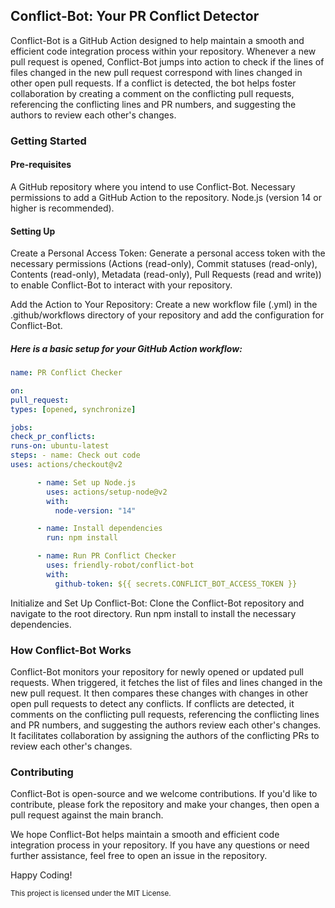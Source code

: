 ## Conflict-Bot: Your PR Conflict Detector

Conflict-Bot is a GitHub Action designed to help maintain a smooth and efficient code integration process within your repository. Whenever a new pull request is opened, Conflict-Bot jumps into action to check if the lines of files changed in the new pull request correspond with lines changed in other open pull requests. If a conflict is detected, the bot helps foster collaboration by creating a comment on the conflicting pull requests, referencing the conflicting lines and PR numbers, and suggesting the authors to review each other's changes.

### Getting Started

#### Pre-requisites

A GitHub repository where you intend to use Conflict-Bot.
Necessary permissions to add a GitHub Action to the repository.
Node.js (version 14 or higher is recommended).

#### Setting Up

Create a Personal Access Token: Generate a personal access token with the necessary permissions (Actions (read-only), Commit statuses (read-only), Contents (read-only), Metadata (read-only), Pull Requests (read and write)) to enable Conflict-Bot to interact with your repository.

Add the Action to Your Repository: Create a new workflow file (.yml) in the .github/workflows directory of your repository and add the configuration for Conflict-Bot.

##### Here is a basic setup for your GitHub Action workflow:

```yaml
name: PR Conflict Checker

on:
pull_request:
types: [opened, synchronize]

jobs:
check_pr_conflicts:
runs-on: ubuntu-latest
steps: - name: Check out code
uses: actions/checkout@v2

      - name: Set up Node.js
        uses: actions/setup-node@v2
        with:
          node-version: "14"

      - name: Install dependencies
        run: npm install

      - name: Run PR Conflict Checker
        uses: friendly-robot/conflict-bot
        with:
          github-token: ${{ secrets.CONFLICT_BOT_ACCESS_TOKEN }}
```

Initialize and Set Up Conflict-Bot: Clone the Conflict-Bot repository and navigate to the root directory. Run npm install to install the necessary dependencies.

### How Conflict-Bot Works

Conflict-Bot monitors your repository for newly opened or updated pull requests.
When triggered, it fetches the list of files and lines changed in the new pull request.
It then compares these changes with changes in other open pull requests to detect any conflicts.
If conflicts are detected, it comments on the conflicting pull requests, referencing the conflicting lines and PR numbers, and suggesting the authors review each other's changes.
It facilitates collaboration by assigning the authors of the conflicting PRs to review each other's changes.

### Contributing

Conflict-Bot is open-source and we welcome contributions. If you'd like to contribute, please fork the repository and make your changes, then open a pull request against the main branch.

We hope Conflict-Bot helps maintain a smooth and efficient code integration process in your repository. If you have any questions or need further assistance, feel free to open an issue in the repository.

Happy Coding!

<sub>This project is licensed under the MIT License.</sub>
